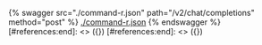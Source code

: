 [#references:start]: <> ({ "template": "openapi" })
[#references:start]: <> ({ "template": "openapi" })
{% swagger src="./command-r.json" path="/v2/chat/completions" method="post" %}
[./command-r.json](./command-r.json)
{% endswagger %}
[#references:end]: <> ({})
[#references:end]: <> ({})